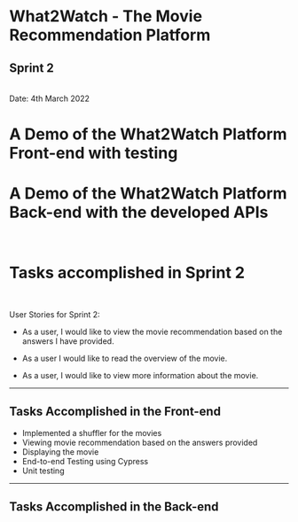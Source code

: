 <h1>What2Watch - The Movie Recommendation Platform</h1>
<h2>Sprint 2</h2> <br>
Date: 4th March 2022


<h1>A Demo of the What2Watch Platform Front-end with testing</h1>


<h1>A Demo of the What2Watch Platform Back-end with the developed APIs</h1>




<br>
<h1>Tasks accomplished in Sprint 2</h1>
<br>

User Stories for Sprint 2:
* As a user, I would like to view the movie recommendation based on the answers I have provided. 

- As a user I would like to read the overview of the movie.

- As a user, I would like to view more information about the movie.

<hr>

<h2>Tasks Accomplished in the Front-end</h2>

- Implemented a shuffler for the movies
- Viewing movie recommendation based on the answers provided
- Displaying the movie
- End-to-end Testing using Cypress
- Unit testing

<hr>
<h2>Tasks Accomplished in the Back-end</h2>

